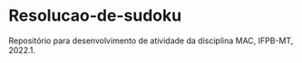 # Resolucao-de-sudoku

Repositório para desenvolvimento de atividade da disciplina MAC, IFPB-MT, 2022.1.
